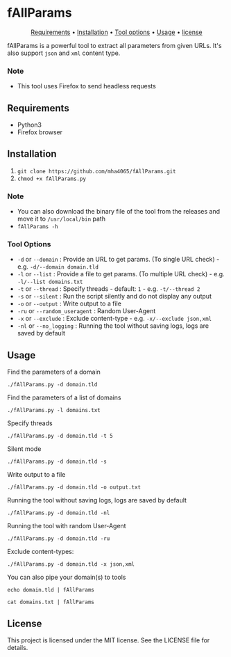 # fAllParams

<p align="center">
  <a href="#requirements">Requirements</a> •
  <a href="#installation">Installation</a> •
  <a href="#tool-options">Tool options</a> •
  <a href="#usage">Usage</a> •
  <a href="#license">license</a>
</p>

fAllParams is a powerful tool to extract all parameters from given URLs. It's also support `json` and `xml` content type.

### Note
- This tool uses Firefox to send headless requests

## Requirements
  - Python3
  - Firefox browser

## Installation
  1. `git clone https://github.com/mha4065/fAllParams.git`
  2. `chmod +x fAllParams.py`
  
### Note
- You can also download the binary file of the tool from the releases and move it to `/usr/local/bin` path
- `fAllParams -h`


### Tool Options
- `-d` or `--domain` : Provide an URL to get params. (To single URL check) - e.g. `-d/--domain domain.tld`
- `-l` or `--list` : Provide a file to get params. (To multiple URL check) - e.g. `-l/--list domains.txt`
- `-t` or `--thread` : Specify threads - default: `1` - e.g. `-t/--thread 2`
- `-s` or `--silent` : Run the script silently and do not display any output
- `-o` or `--output` : Write output to a file
- `-ru` or `--random_useragent` : Random User-Agent
- `-x` or `--exclude` : Exclude content-type - e.g. `-x/--exclude json,xml`
- `-nl` or `--no_logging` : Running the tool without saving logs, logs are saved by default

## Usage

Find the parameters of a domain
```
./fAllParams.py -d domain.tld
```

Find the parameters of a list of domains
```
./fAllParams.py -l domains.txt
```

Specify threads
```
./fAllParams.py -d domain.tld -t 5
```

Silent mode
```
./fAllParams.py -d domain.tld -s
```

Write output to a file
```
./fAllParams.py -d domain.tld -o output.txt
```

Running the tool without saving logs, logs are saved by default
```
./fAllParams.py -d domain.tld -nl
```

Running the tool with random User-Agent
```
./fAllParams.py -d domain.tld -ru
```

Exclude content-types:
```
./fAllParams.py -d domain.tld -x json,xml
```

You can also pipe your domain(s) to tools
```
echo domain.tld | fAllParams
```
```
cat domains.txt | fAllParams
```

## License
This project is licensed under the MIT license. See the LICENSE file for details.
